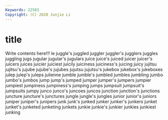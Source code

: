 ```yaml
---
Keywords: 22583
Copyright: (C) 2020 Junjie Li
---
```


# title

Write contents here!!!
le 
juggle's 
juggled 
juggler 
juggler's 
jugglers 
juggles 
juggling
jugs 
jugular 
jugular's 
jugulars 
juice 
juice's 
juiced 
juicer 
juicer's 
juicers
juices 
juicier 
juiciest 
juicily 
juiciness 
juiciness's 
juicing 
juicy 
jujitsu 
jujitsu's
jujube 
jujube's 
jujubes 
jujutsu 
jujutsu's 
jukebox 
jukebox's 
jukeboxes 
julep 
julep's
juleps 
julienne 
jumble 
jumble's 
jumbled 
jumbles 
jumbling 
jumbo 
jumbo's 
jumbos
jump 
jump's 
jumped 
jumper 
jumper's 
jumpers 
jumpier 
jumpiest 
jumpiness 
jumpiness's
jumping 
jumps 
jumpsuit 
jumpsuit's 
jumpsuits 
jumpy 
junco 
junco's 
juncoes 
juncos
junction 
junction's 
junctions 
juncture 
juncture's 
junctures 
jungle 
jungle's 
jungles 
junior
junior's 
juniors 
juniper 
juniper's 
junipers 
junk 
junk's 
junked 
junker 
junker's
junkers 
junket 
junket's 
junketed 
junketing 
junkets 
junkie 
junkie's 
junkier 
junkies
junkiest 
junking 
